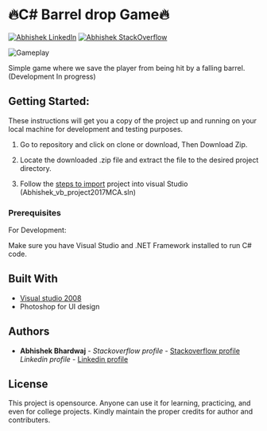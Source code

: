 # 🔥C\# Barrel drop Game🔥
[![Abhishek LinkedIn](https://img.shields.io/badge/Abhishek-LinkedIn-blue.svg?style=for-the-badge)](https://www.linkedin.com/in/abhishek-bhardwaj-b16764166)
[![Abhishek StackOverflow](https://img.shields.io/badge/Abhishek-StackOverflow-orange.svg?style=for-the-badge)](https://stackoverflow.com/users/6870223/abhi?tab=profile)

![Gameplay](https://media.giphy.com/media/9MJ7ePTrxCEzdS2D7Q/giphy.gif)

Simple game where we save the player from being hit by a falling barrel. (Development In progress)

## Getting Started:

These instructions will get you a copy of the project up and running on your local machine for development and testing purposes.  

1. Go to repository and click on clone or download, Then Download Zip. 

2. Locate the downloaded .zip file and extract the file to the desired project directory.

3. Follow the [steps to import](http://support.objecteering.com/objecteering6.1/help/us/csharp_developer/using_visual_studio/importing_existing_vs_project.htm) project into visual Studio (Abhishek_vb_project2017MCA.sln)

### Prerequisites

For Development:

Make sure you have Visual Studio and .NET Framework installed to run C# code. 
 
## Built With

* [Visual studio 2008](https://www.microsoft.com/en-in/download/details.aspx?id=7873)
* Photoshop for UI design 
 
## Authors

* **Abhishek Bhardwaj** - *Stackoverflow profile* - [Stackoverflow profile](https://stackoverflow.com/users/6870223/abhi?tab=profile)
			  *Linkedin profile* - [Linkedin profile](https://www.linkedin.com/in/abhishek-bhardwaj-b16764166)
 

## License

This project is opensource. Anyone can use it for learning, practicing, and even for college projects. Kindly maintain the proper credits for author and contributers.

